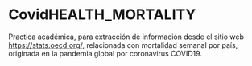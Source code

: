 # CovidHEALTH_MORTALITY
Practica académica, para extracción de información desde el sitio web https://stats.oecd.org/, relacionada con mortalidad semanal por país, originada en la pandemia global por coronavirus COVID19.
